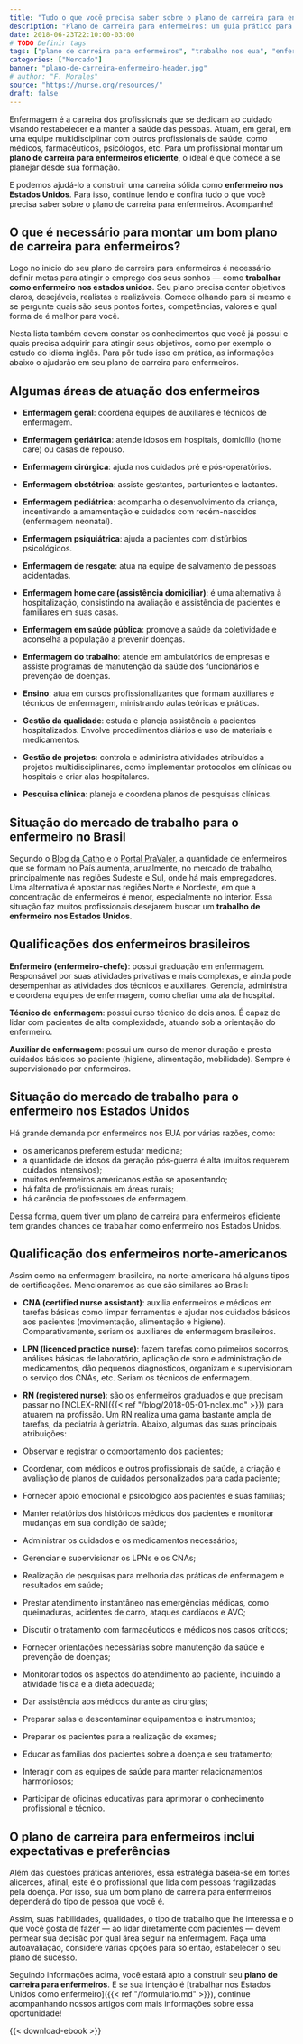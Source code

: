 ```yaml
---
title: "Tudo o que você precisa saber sobre o plano de carreira para enfermeiros"
description: "Plano de carreira para enfermeiros: um guia prático para quem quer atuar no Brasil e nos Estados Unidos"
date: 2018-06-23T22:10:00-03:00
# TODO Definir tags
tags: ["plano de carreira para enfermeiros", "trabalho nos eua", "enfermeiros nos eua", "enfermagem nos eua"]
categories: ["Mercado"]
banner: "plano-de-carreira-enfermeiro-header.jpg"
# author: "F. Morales"
source: "https://nurse.org/resources/" 
draft: false
---
```


Enfermagem é a carreira dos profissionais que se dedicam ao cuidado visando restabelecer e a manter a saúde das pessoas. Atuam, em geral, em uma equipe multidisciplinar com outros profissionais de saúde, como médicos, farmacêuticos, psicólogos, etc. Para um profissional montar um **plano de carreira para enfermeiros eficiente**, o ideal é que comece a se planejar desde sua formação.

E podemos ajudá-lo a construir uma carreira sólida como **enfermeiro nos Estados Unidos**. Para isso, continue lendo e confira tudo o que você precisa saber sobre o plano de carreira para enfermeiros. Acompanhe!

## O que é necessário para montar um bom plano de carreira para enfermeiros?

Logo no início do seu plano de carreira para enfermeiros é necessário definir metas para atingir o emprego dos seus sonhos — como **trabalhar como enfermeiro nos estados unidos**. Seu plano precisa conter objetivos claros, desejáveis, realistas e realizáveis. Comece olhando para si mesmo e se pergunte quais são seus pontos fortes, competências, valores e qual forma de é melhor para você.

Nesta lista também devem constar os conhecimentos que você já possui e quais precisa adquirir para atingir seus objetivos, como por exemplo o estudo do idioma inglês. Para pôr tudo isso em prática, as informações abaixo o ajudarão em seu plano de carreira para enfermeiros.

## Algumas áreas de atuação dos enfermeiros

+ **Enfermagem geral**: coordena equipes de auxiliares e técnicos de enfermagem.

+ **Enfermagem geriátrica**: atende idosos em hospitais, domicílio (home care) ou casas de repouso.

+ **Enfermagem cirúrgica**: ajuda nos cuidados pré e pós-operatórios.

+ **Enfermagem obstétrica**: assiste gestantes, parturientes e lactantes.

+ **Enfermagem pediátrica**: acompanha o desenvolvimento da criança, incentivando a amamentação e cuidados com recém-nascidos (enfermagem neonatal).

+ **Enfermagem psiquiátrica**: ajuda a pacientes com distúrbios psicológicos.

+ **Enfermagem de resgate**: atua na equipe de salvamento de pessoas acidentadas.

+ **Enfermagem home care (assistência domiciliar)**: é uma alternativa à hospitalização, consistindo na avaliação e assistência de pacientes e familiares em suas casas.
+ **Enfermagem em saúde pública**: promove a saúde da coletividade e aconselha a população a prevenir doenças.
+ **Enfermagem do trabalho**: atende em ambulatórios de empresas e assiste programas de manutenção da saúde dos funcionários e prevenção de doenças.
+ **Ensino**: atua em cursos profissionalizantes que formam auxiliares e técnicos de enfermagem, ministrando aulas teóricas e práticas.
+ **Gestão da qualidade**: estuda e planeja assistência a pacientes hospitalizados. Envolve procedimentos diários e uso de materiais e medicamentos.
+ **Gestão de projetos**: controla e administra atividades atribuídas a projetos multidisciplinares, como implementar protocolos em clínicas ou hospitais e criar alas hospitalares.
+ **Pesquisa clínica**: planeja e coordena planos de pesquisas clínicas.

## Situação do mercado de trabalho para o enfermeiro no Brasil

Segundo o [Blog da Catho](https://www.catho.com.br/educacao/blog/plano-de-carreira-enfermeiro/) e o [Portal PraValer](http://www.portalpravaler.com.br/curso/graduacao/auxiliar-de-enfermagem), a quantidade de enfermeiros que se formam no País aumenta, anualmente, no mercado de trabalho, principalmente nas regiões Sudeste e Sul, onde há mais empregadores. Uma alternativa é apostar nas regiões Norte e Nordeste, em que a concentração de enfermeiros é menor, especialmente no interior. Essa situação faz muitos profissionais desejarem buscar um **trabalho de enfermeiro nos Estados Unidos**.

## Qualificações dos enfermeiros brasileiros

**Enfermeiro (enfermeiro-chefe)**: possui graduação em enfermagem. Responsável por suas atividades privativas e mais complexas, e ainda pode desempenhar as atividades dos técnicos e auxiliares. Gerencia, administra e coordena equipes de enfermagem, como chefiar uma ala de hospital.

**Técnico de enfermagem**: possui curso técnico de dois anos. É capaz de lidar com pacientes de alta complexidade, atuando sob a orientação do enfermeiro.

**Auxiliar de enfermagem**: possui um curso de menor duração e presta cuidados básicos ao paciente (higiene, alimentação, mobilidade). Sempre é supervisionado por enfermeiros.

## Situação do mercado de trabalho para o enfermeiro nos Estados Unidos

Há grande demanda por enfermeiros nos EUA por várias razões, como:

+ os americanos preferem estudar medicina;
+ a quantidade de idosos da geração pós-guerra é alta (muitos requerem cuidados intensivos);
+ muitos enfermeiros americanos estão se aposentando;
+ há falta de profissionais em áreas rurais;
+ há carência de professores de enfermagem.

Dessa forma, quem tiver um plano de carreira para enfermeiros eficiente tem grandes chances de trabalhar como enfermeiro nos Estados Unidos.

## Qualificação dos enfermeiros norte-americanos

Assim como na enfermagem brasileira, na norte-americana há alguns tipos de certificações. Mencionaremos as que são similares ao Brasil:

+ **CNA (certified nurse assistant)**: auxilia enfermeiros e médicos em tarefas básicas como limpar ferramentas e ajudar nos cuidados básicos aos pacientes (movimentação, alimentação e higiene). Comparativamente, seriam os auxiliares de enfermagem brasileiros.

+ **LPN (licenced practice nurse)**: fazem tarefas como primeiros socorros, análises básicas de laboratório, aplicação de soro e administração de medicamentos, dão pequenos diagnósticos, organizam e supervisionam o serviço dos CNAs, etc. Seriam os técnicos de enfermagem.

+ **RN (registered nurse)**:  são os enfermeiros graduados e que precisam passar no [NCLEX-RN]({{< ref "/blog/2018-05-01-nclex.md" >}}) para atuarem na profissão. Um RN realiza uma gama bastante ampla de tarefas, da pediatria à geriatria. Abaixo, algumas das suas principais atribuições:
+ Observar e registrar o comportamento dos pacientes;
+ Coordenar, com médicos e outros profissionais de saúde, a criação e avaliação de planos de cuidados personalizados para cada paciente;
+ Fornecer apoio emocional e psicológico aos pacientes e suas famílias;
+ Manter relatórios dos históricos médicos dos pacientes e monitorar mudanças em sua condição de saúde;
+ Administrar os cuidados e os medicamentos necessários;
+ Gerenciar e supervisionar os LPNs e os CNAs;
+ Realização de pesquisas para melhoria das práticas de enfermagem e resultados em saúde;
+ Prestar atendimento instantâneo nas emergências médicas, como queimaduras, acidentes de carro, ataques cardíacos e AVC;
+ Discutir o tratamento com farmacêuticos e médicos nos casos críticos;
+ Fornecer orientações necessárias sobre manutenção da saúde e prevenção de doenças;
+ Monitorar todos os aspectos do atendimento ao paciente, incluindo a atividade física e a dieta adequada;
+ Dar assistência aos médicos durante as cirurgias;
+ Preparar salas e descontaminar equipamentos e instrumentos;
+ Preparar os pacientes para a realização de exames;
+ Educar as famílias dos pacientes sobre a doença e seu tratamento;
+ Interagir com as equipes de saúde para manter relacionamentos harmoniosos;
+ Participar de oficinas educativas para aprimorar o conhecimento profissional e técnico.

## O plano de carreira para enfermeiros inclui expectativas e preferências

Além das questões práticas anteriores, essa estratégia baseia-se em fortes alicerces, afinal, este é o profissional que lida com pessoas fragilizadas pela doença. Por isso, sua um bom plano de carreira para enfermeiros dependerá do tipo de pessoa que você é.

Assim, suas habilidades, qualidades, o tipo de trabalho que lhe interessa e o que você gosta de fazer — ao lidar diretamente com pacientes — devem permear sua decisão por qual área seguir na enfermagem. Faça uma autoavaliação, considere várias opções para só então, estabelecer o seu plano de sucesso.

Seguindo informações acima, você estará apto a construir seu **plano de carreira para enfermeiros**. E se sua intenção é [trabalhar nos Estados Unidos como enfermeiro]({{< ref "/formulario.md" >}}), continue acompanhando nossos artigos com mais informações sobre essa oportunidade!

{{< download-ebook >}}
